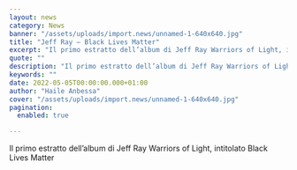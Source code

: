 ```yaml
---
layout: news
category: News
banner: "/assets/uploads/import.news/unnamed-1-640x640.jpg"
title: "Jeff Ray – Black Lives Matter"
excerpt: "Il primo estratto dell’album di Jeff Ray Warriors of Light, intitolato Black Lives Matter"
quote: ""
description: "Il primo estratto dell’album di Jeff Ray Warriors of Light, intitolato Black Lives Matter"
keywords: ""
date: 2022-05-05T00:00:00.000+01:00
author: "Haile Anbessa"
cover: "/assets/uploads/import.news/unnamed-1-640x640.jpg"
pagination:
  enabled: true

---
```


Il primo estratto dell’album di Jeff Ray Warriors of Light, intitolato Black Lives Matter